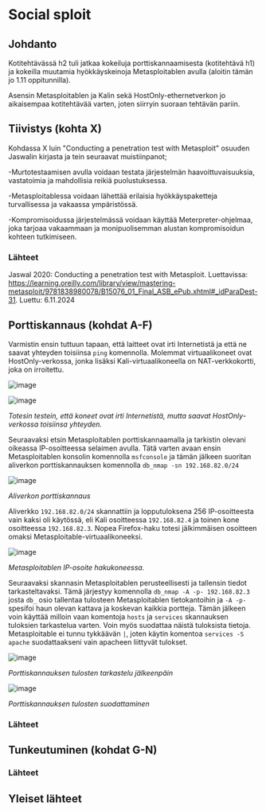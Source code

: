 # Social sploit

## Johdanto

Kotitehtävässä h2 tuli jatkaa kokeiluja porttiskannaamisesta (kotitehtävä h1) ja kokeilla muutamia hyökkäyskeinoja Metasploitablen avulla (aloitin tämän jo 1.11 oppitunnilla).

Asensin Metasploitablen ja Kalin sekä HostOnly-ethernetverkon jo aikaisempaa kotitehtävää varten, joten siirryin suoraan tehtävän pariin.

## Tiivistys (kohta X)

Kohdassa X luin "Conducting a penetration test with Metasploit" osuuden Jaswalin kirjasta ja tein seuraavat muistiinpanot;

-Murtotestaamisen avulla voidaan testata järjestelmän haavoittuvaisuuksia, vastatoimia ja mahdollisia reikiä puolustuksessa.

-Metasploitablessa voidaan lähettää erilaisia hyökkäyspaketteja turvallisessa ja vakaassa ympäristössä.

-Kompromisoidussa järjestelmässä voidaan käyttää Meterpreter-ohjelmaa, joka tarjoaa vakaammaan ja monipuolisemman alustan kompromisoidun kohteen tutkimiseen.

### Lähteet

Jaswal 2020: Conducting a penetration test with Metasploit. Luettavissa: https://learning.oreilly.com/library/view/mastering-metasploit/9781838980078/B15076_01_Final_ASB_ePub.xhtml#_idParaDest-31. Luettu: 6.11.2024

## Porttiskannaus (kohdat A-F)

Varmistin ensin tuttuun tapaan, että laitteet ovat irti Internetistä ja että ne saavat yhteyden toisiinsa `ping` komennolla. Molemmat virtuaalikoneet ovat HostOnly-verkossa, jonka lisäksi Kali-virtuaalikoneella on NAT-verkkokortti, joka on irroitettu.

![image](https://github.com/user-attachments/assets/f2a45fd1-2004-48b1-bf73-ef999d3e6b4a)

![image](https://github.com/user-attachments/assets/c3f97317-d817-4b9f-9fa9-b309df1677e5)

_Totesin testein, että koneet ovat irti Internetistä, mutta saavat HostOnly-verkossa toisiinsa yhteyden._

Seuraavaksi etsin Metasploitablen porttiskannaamalla ja tarkistin olevani oikeassa IP-osoitteessa selaimen avulla. Tätä varten avaan ensin Metasploitablen konsolin komennolla `msfconsole` ja tämän jälkeen suoritan aliverkon porttiskannauksen komennolla `db_nmap -sn 192.168.82.0/24`

![image](https://github.com/user-attachments/assets/49d9b573-0d62-43cd-8d61-04c1686fd9a2)

_Aliverkon porttiskannaus_

Aliverkko `192.168.82.0/24` skannattiin ja lopputuloksena 256 IP-osoitteesta vain kaksi oli käytössä, eli Kali osoitteessa `192.168.82.4` ja toinen kone osoitteessa `192.168.82.3`. Nopea Firefox-haku totesi jälkimmäisen osoitteen omaksi Metasploitable-virtuaalikoneeksi.

![image](https://github.com/user-attachments/assets/b5e4c63e-c30a-451a-b11d-1ea532a33242)

_Metasploitablen IP-osoite hakukoneessa._

Seuraavaksi skannasin Metasploitablen perusteellisesti ja tallensin tiedot tarkasteltavaksi. Tämä järjestyy komennolla `db_nmap -A -p- 192.168.82.3` josta `db_` osio tallentaa tulosteen Metasploitablen tietokantoihin ja `-A -p-` spesifoi haun olevan kattava ja koskevan kaikkia portteja. Tämän jälkeen voin käyttää milloin vaan komentoja `hosts` ja `services` skannauksen tuloksien tarkastelua varten. Voin myös suodattaa näistä tuloksista tietoja. Metasploitable ei tunnu tykkäävän `|`, joten käytin komentoa `services -S apache` suodattaakseni vain apacheen liittyvät tulokset.

![image](https://github.com/user-attachments/assets/80d91c19-1abd-409f-8a49-63f64ae7d25c)

_Porttiskannauksen tulosten tarkastelu jälkeenpäin_

![image](https://github.com/user-attachments/assets/eafd7ac0-f5cf-4545-95e4-d936b4718780)

_Porttiskannauksen tulosten suodattaminen_

### Lähteet

## Tunkeutuminen (kohdat G-N)



### Lähteet

## Yleiset lähteet

